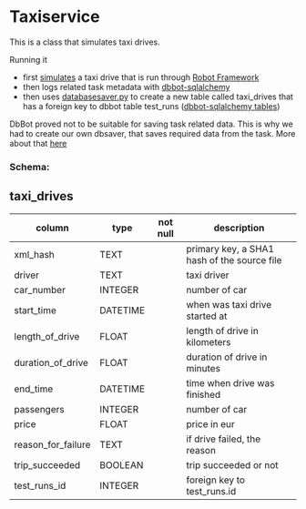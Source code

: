 # Taxiservice

This is a class that simulates taxi drives.

Running it

- first [simulates](https://github.com/Robo-Project/taxiservice/blob/master/pythonscripts/TaxiService.py) a taxi drive that is run through [Robot Framework](https://github.com/Robo-Project/taxiservice/blob/master/tasks/TaxiRobo.robot)
- then logs related task metadata with [dbbot-sqlalchemy](https://github.com/pbylicki/DbBot-SQLAlchemy)
- then uses [databasesaver.py](https://github.com/Robo-Project/taxiservice/blob/master/pythonscripts/DatabaseSaver.py) to create a new table called taxi_drives that has a foreign key to dbbot table test_runs ([dbbot-sqlalchemy tables](https://github.com/pbylicki/DbBot-SQLAlchemy/blob/master/doc/robot_database.md))

DbBot proved not to be suitable for saving task related data. This is why we had to create our own dbsaver, that saves required data from the task. More about that [here](https://github.com/Robo-Project/rpa_dashboard/blob/master/documentation/dbbotreport.md)

### Schema:

taxi_drives
-----------

column              | type     | not null | description
--------------------|----------|----------|------------
xml_hash            | TEXT     |          | primary key, a SHA1 hash of the source file
driver              | TEXT     |          | taxi driver
car_number          | INTEGER  |          | number of car
start_time          | DATETIME |          | when was taxi drive started at
length_of_drive     | FLOAT    |          | length of drive in kilometers 
duration_of_drive   | FLOAT    |          | duration of drive in minutes
end_time            | DATETIME |          | time when drive was finished
passengers          | INTEGER  |          | number of car
price               | FLOAT    |          | price in eur
reason_for_failure  | TEXT     |          | if drive failed, the reason
trip_succeeded      | BOOLEAN  |          | trip succeeded or not
test_runs_id        | INTEGER  |          | foreign key to test_runs.id
